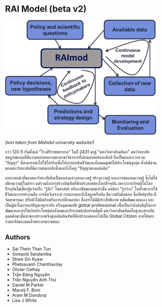 # RAI Model (beta v2)

<img src="RAImod.png" style="width:500px" /> 

*(text taken from Mahidol university website!)*

กว่า 120 ปี เริ่มตั้งแต่ "โรงศิริราชพยาบาล" ในปี 2431 มาสู่ "มหาวิทยาลัยมหิดล" มหาวิทยาลัยสมบูรณ์แบบที่มีความหลายหลากของสาขาวิชาการทั้งด้านศาสตร์และศิลป์ ถือเป็นแหล่งรวบรวม "ปัญญา" ที่สามารถนำไปใช้ได้จริงเพื่อให้การดำเนินชีวิตและสังคมมนุษย์ได้ประโยชน์สูงสุด ดั่งปณิธานของมหาวิทยาลัยที่มีความหมายลึกซึ้งและยิ่งใหญ่ "ปัญญาของแผ่นดิน"

บทบาทหน้าที่ของมหาวิทยาลัยถือเป็นแหล่งแสวงหาความรู้ สร้างความรู้ และการต่อยอดความรู้ ซึ่งไม่ใช่เพียงความรู้ในตำรา แต่รวมถึงการสร้างบัณฑิตที่พึงประสงค์ของโลกปัจจุบัน เพราะการเรียนรู้ในโลกปัจจุบันไม่เพียงรู้แจ้งหรือ "รู้ลึก" ในศาสตร์ หรืออาชีพของตนเท่านั้น แต่ต้อง "รู้กว้าง" ในทักษะการใช้ชีวิตและการทำงานคือ การคิดวิเคราะห์ การแยกแยะสิ่งใดถูกหรือผิด มีความรับผิดชอบ ซื่อสัตย์สุจริต มีจิตสาธารณะ ปรับตัวได้ดีพร้อมรับการเปลี่ยนแปลง สื่อสารได้ดีมีประสิทธิภาพ หมั่นพัฒนาตนเอง และเป็นผู้นำในการแก้ปัญหาทุกระดับ หรือคุณสมบัติ global professional เพื่อเป็นกำลังสำคัญในการพัฒนาและก่อให้เกิดประโยชน์ต่อสังคมและประเทศชาติอย่างเต็มที่ มหาวิทยาลัยมหิดลในฐานะสถาบันอุดมศึกษาชั้นนำของประเทศจึงมุ่งผลิตบัณฑิตที่พึงประสงค์ออกไปเป็น Global Citizen ภายใต้พระราชดำรัสของสมเด็จพระบรมราชชนก

## Authors

- Sai Thein Than Tun
- Sompob Saralamba
- Shwe Sin Kyaw
- Phetsavanh Chanthavilay
- Olivier Celhay
- Trần Đăng Nguyên
- Trần Nguyễn Anh Thư
- Daniel M Parker
- Maceij F. Boni
- Arjen M Dondorp
- Lisa J White

